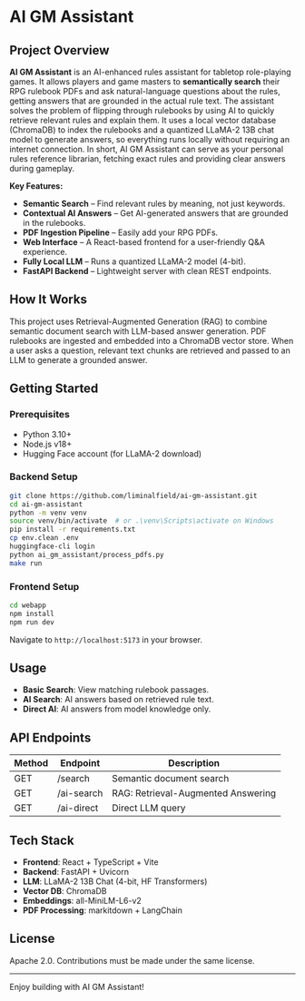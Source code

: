 # AI GM Assistant

## Project Overview

**AI GM Assistant** is an AI-enhanced rules assistant for tabletop role-playing games. It allows players and game masters to **semantically search** their RPG rulebook PDFs and ask natural-language questions about the rules, getting answers that are grounded in the actual rule text. The assistant solves the problem of flipping through rulebooks by using AI to quickly retrieve relevant rules and explain them. It uses a local vector database (ChromaDB) to index the rulebooks and a quantized LLaMA-2 13B chat model to generate answers, so everything runs locally without requiring an internet connection. In short, AI GM Assistant can serve as your personal rules reference librarian, fetching exact rules and providing clear answers during gameplay.

**Key Features:**
- **Semantic Search** – Find relevant rules by meaning, not just keywords.
- **Contextual AI Answers** – Get AI-generated answers that are grounded in the rulebooks.
- **PDF Ingestion Pipeline** – Easily add your RPG PDFs.
- **Web Interface** – A React-based frontend for a user-friendly Q&A experience.
- **Fully Local LLM** – Runs a quantized LLaMA-2 model (4-bit).
- **FastAPI Backend** – Lightweight server with clean REST endpoints.

## How It Works

This project uses Retrieval-Augmented Generation (RAG) to combine semantic document search with LLM-based answer generation. PDF rulebooks are ingested and embedded into a ChromaDB vector store. When a user asks a question, relevant text chunks are retrieved and passed to an LLM to generate a grounded answer.

## Getting Started

### Prerequisites

- Python 3.10+
- Node.js v18+
- Hugging Face account (for LLaMA-2 download)

### Backend Setup

```bash
git clone https://github.com/liminalfield/ai-gm-assistant.git
cd ai-gm-assistant
python -m venv venv
source venv/bin/activate  # or .\venv\Scripts\activate on Windows
pip install -r requirements.txt
cp env.clean .env
huggingface-cli login
python ai_gm_assistant/process_pdfs.py
make run
```

### Frontend Setup

```bash
cd webapp
npm install
npm run dev
```

Navigate to `http://localhost:5173` in your browser.

## Usage

- **Basic Search**: View matching rulebook passages.
- **AI Search**: AI answers based on retrieved rule text.
- **Direct AI**: AI answers from model knowledge only.

## API Endpoints

| Method | Endpoint     | Description                        |
|--------|--------------|------------------------------------|
| GET    | /search      | Semantic document search           |
| GET    | /ai-search   | RAG: Retrieval-Augmented Answering |
| GET    | /ai-direct   | Direct LLM query                   |

## Tech Stack

- **Frontend**: React + TypeScript + Vite
- **Backend**: FastAPI + Uvicorn
- **LLM**: LLaMA-2 13B Chat (4-bit, HF Transformers)
- **Vector DB**: ChromaDB
- **Embeddings**: all-MiniLM-L6-v2
- **PDF Processing**: markitdown + LangChain

## License

Apache 2.0. Contributions must be made under the same license.

---

Enjoy building with AI GM Assistant!